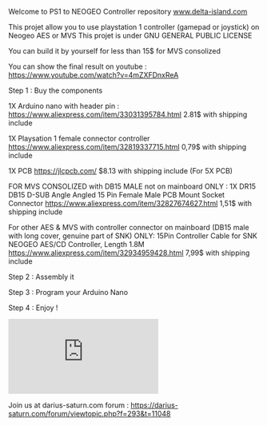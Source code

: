 Welcome to PS1 to NEOGEO Controller repository
www.delta-island.com

This projet allow you to use playstation 1 controller (gamepad or joystick) on Neogeo AES or MVS
This projet is under GNU GENERAL PUBLIC LICENSE

You can build it by yourself for less than 15$ for MVS consolized

You can show the final result on youtube :
https://www.youtube.com/watch?v=4mZXFDnxReA

Step 1 : Buy the components

1X Arduino nano with header pin :
https://www.aliexpress.com/item/33031395784.html
2.81$ with shipping include

1X Playsation 1 female connector controller
https://www.aliexpress.com/item/32819337715.html
0,79$ with shipping include

1X PCB
https://jlcpcb.com/
$8.13 with shipping include (For 5X PCB)

FOR MVS CONSOLIZED with DB15 MALE not on mainboard ONLY :
1X DR15 DB15 D-SUB Angle Angled 15 Pin Female Male PCB Mount Socket Connector
https://www.aliexpress.com/item/32827674627.html
1,51$ with shipping include 

For other AES & MVS with controller connector on mainboard (DB15 male with long cover, genuine part of SNK) ONLY:
15Pin Controller Cable for SNK NEOGEO AES/CD Controller, Length 1.8M
https://www.aliexpress.com/item/32934959428.html
7,99$ with shipping include 

Step 2 : Assembly it

Step 3 : Program your Arduino Nano

Step 4 : Enjoy !

[![](https://darius-saturn.com/forum/download/file.php?id=10029&t=1)](https://www.youtube.com/watch?v=4mZXFDnxReA)

Join us at darius-saturn.com forum :
https://darius-saturn.com/forum/viewtopic.php?f=293&t=11048
